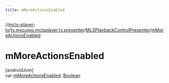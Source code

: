 ```yaml
---
title: mMoreActionsEnabled
---
```

//[mcls-player-tv](../../../index.html)/[tv.mycujoo.mclsplayer.tv.presenter](../index.html)/[MLSPlaybackControlPresenter](index.html)/[mMoreActionsEnabled](m-more-actions-enabled.html)



# mMoreActionsEnabled



[androidJvm]\
var [mMoreActionsEnabled](m-more-actions-enabled.html): [Boolean](https://kotlinlang.org/api/latest/jvm/stdlib/kotlin/-boolean/index.html)




